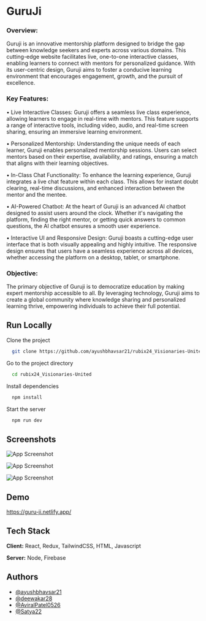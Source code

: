 
# GuruJi

### Overview:

Guruji is an innovative mentorship platform designed to bridge the gap between knowledge seekers and experts across various domains. This cutting-edge website facilitates live, one-to-one interactive classes, enabling learners to connect with mentors for personalized guidance. With its user-centric design, Guruji aims to foster a conducive learning environment that encourages engagement, growth, and the pursuit of excellence.

### Key Features:

• Live Interactive Classes: Guruji offers a seamless live class experience, allowing learners to engage in real-time with mentors. This feature supports a range of interactive tools, including video, audio, and real-time screen sharing, ensuring an immersive learning environment.

• Personalized Mentorship: Understanding the unique needs of each learner, Guruji enables personalized mentorship sessions. Users can select mentors based on their expertise, availability, and ratings, ensuring a match that aligns with their learning objectives.

• In-Class Chat Functionality: To enhance the learning experience, Guruji integrates a live chat feature within each class. This allows for instant doubt clearing, real-time discussions, and enhanced interaction between the mentor and the mentee.

• AI-Powered Chatbot: At the heart of Guruji is an advanced AI chatbot designed to assist users around the clock. Whether it's navigating the platform, finding the right mentor, or getting quick answers to common questions, the AI chatbot ensures a smooth user experience.

• Interactive UI and Responsive Design: Guruji boasts a cutting-edge user interface that is both visually appealing and highly intuitive. The responsive design ensures that users have a seamless experience across all devices, whether accessing the platform on a desktop, tablet, or smartphone.

### Objective:

The primary objective of Guruji is to democratize education by making expert mentorship accessible to all. By leveraging technology, Guruji aims to create a global community where knowledge sharing and personalized learning thrive, empowering individuals to achieve their full potential.


## Run Locally

Clone the project

```bash
  git clone https://github.com/ayushbhavsar21/rubix24_Visionaries-United.git
```

Go to the project directory

```bash
  cd rubix24_Visionaries-United
```

Install dependencies

```bash
  npm install
```

Start the server

```bash
  npm run dev
```


## Screenshots

![App Screenshot](https://devfolio.co/_next/image?url=https%3A%2F%2Fassets.devfolio.co%2Fhackathons%2F870790376a9544d888f76cd3c3dfd667%2Fprojects%2F670d985d16b74015944fa502e1352990%2Ffbfcf11d-fb8d-482d-917e-aad61177e3a0.jpeg&w=1440&q=75)

![App Screenshot](https://devfolio.co/_next/image?url=https%3A%2F%2Fassets.devfolio.co%2Fhackathons%2F870790376a9544d888f76cd3c3dfd667%2Fprojects%2F670d985d16b74015944fa502e1352990%2F7e641cd7-fe70-45b9-ae00-d022ea07db72.jpeg&w=1440&q=75)

![App Screenshot](https://devfolio.co/_next/image?url=https%3A%2F%2Fassets.devfolio.co%2Fhackathons%2F870790376a9544d888f76cd3c3dfd667%2Fprojects%2F670d985d16b74015944fa502e1352990%2F5b81d05e-692b-43fc-bc1b-401e081a07d1.jpeg&w=1440&q=75)




## Demo

https://guru-ji.netlify.app/


## Tech Stack

**Client:** React, Redux, TailwindCSS, HTML, Javascript

**Server:** Node, Firebase


## Authors

- [@ayushbhavsar21](https://github.com/ayushbhavsar21)
- [@deewakar28](https://github.com/deewakar28)
- [@AviralPatel0526](https://github.com/AviralPatel0526)
- [@Satya22](https://github.com/Satya22-26)

